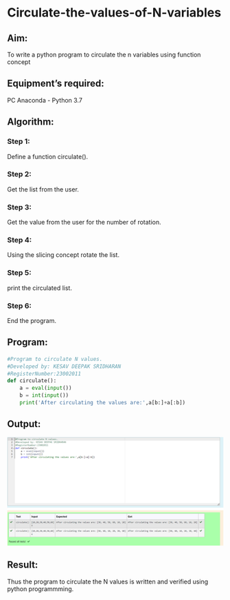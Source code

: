 # Circulate-the-values-of-N-variables
## Aim:
To write a python program to circulate the n variables using function concept
## Equipment’s required:
PC
Anaconda - Python 3.7
## Algorithm: 
### Step 1: 
Define a function circulate().
### Step 2: 
Get the list from the user.
### Step 3: 
Get the value from the user for the number of rotation.
### Step 4: 
Using the slicing concept rotate the list.
### Step 5: 
print the circulated list.
### Step 6: 
End the program.
## Program:
```python
#Program to circulate N values.
#Developed by: KESAV DEEPAK SRIDHARAN
#RegisterNumber:23002011
def circulate():
    a = eval(input())
    b = int(input())
    print('After circulating the values are:',a[b:]+a[:b])
```

## Output:
![output](out1.png)

## Result:
Thus the program to circulate the N values is written and verified using python programmming.